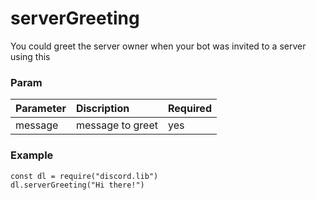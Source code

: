 # serverGreeting

You could greet the server owner when your bot was invited to a server using this

### Param

| Parameter | Discription | Required |
| :--- | :--- | :--- |
| message | message to greet | yes |

### Example

```text
const dl = require("discord.lib")
dl.serverGreeting("Hi there!")
```

